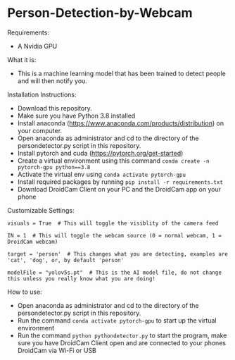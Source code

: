 # Person-Detection-by-Webcam

Requirements:
 - A Nvidia GPU
 
 What it is:
 -  This is a machine learning model that has been trained to detect people and will then notify you.
 
 Installation Instructions:
 
 - Download this repository.
 - Make sure you have Python 3.8 installed
 - Install anaconda (https://www.anaconda.com/products/distribution) on your computer.
 - Open anaconda as administrator and cd to the directory of the persondetector.py script in this repository.
 - Install pytorch and cuda (https://pytorch.org/get-started)
 - Create a virtual environment using this command ``` conda create -n pytorch-gpu python==3.8 ```
 - Activate the virtual env using ``` conda activate pytorch-gpu ```
 - Install required packages by running ``` pip install -r requirements.txt ```
 - Download DroidCam Client on your PC and the DroidCam app on your phone

 Customizable Settings:
 ```
 visuals = True  # This will toggle the visiblity of the camera feed
 
 IN = 1  # This will toggle the webcam source (0 = normal webcam, 1 = DroidCam webcam)
 
 target = 'person'  # This changes what you are detecting, examples are 'cat', 'dog', or, by default 'person'
 
 modelFile = "yolov5s.pt"  # This is the AI model file, do not change this unless you really know what you are doing!
```

 How to use:
 
 - Open anaconda as administrator and cd to the directory of the persondetector.py script in this repository.
 - Run the command ``` conda activate pytorch-gpu ``` to start up the virtual environment
 - Run the command ``` python pythondetector.py ``` to start the program, make sure you have DroidCam Client open and are connected to your phones DroidCam via Wi-Fi or USB
